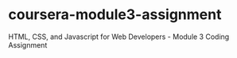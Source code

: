 # coursera-module3-assignment
HTML, CSS, and Javascript for Web Developers - Module 3 Coding Assignment
